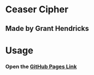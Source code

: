# Ceaser Cipher
## Made by Grant Hendricks

# Usage
### Open the [GitHub Pages Link](https://gnhen.github.io/Ceaser-Cipher/)
